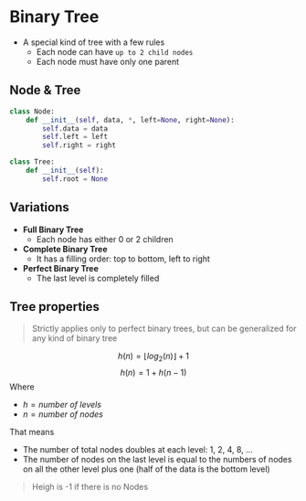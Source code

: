# Binary Tree

- A special kind of tree with a few rules
  - Each node can have `up to 2 child nodes`
  - Each node must have only one parent

## Node & Tree

```python
class Node:
    def __init__(self, data, *, left=None, right=None):
        self.data = data
        self.left = left
        self.right = right

class Tree:
    def __init__(self):
        self.root = None
```

## Variations

- **Full Binary Tree**
  - Each node has either 0 or 2 children
- **Complete Binary Tree**
  - It has a filling order: top to bottom, left to right
- **Perfect Binary Tree**
  - The last level is completely filled

## Tree properties

> Strictly applies only to perfect binary trees, but can be generalized for any kind of binary tree

$$h(n) = \lfloor log_2(n) \rfloor + 1$$
$$h(n) = 1 + h(n-1)$$
Where

- $h = number\ of\ levels$
- $n = number\ of\ nodes$

That means

- The number of total nodes doubles at each level: 1, 2, 4, 8, ...
- The number of nodes on the last level is equal to the numbers of nodes on all the other level plus one (half of the data is the bottom level)

> Heigh is -1 if there is no Nodes
